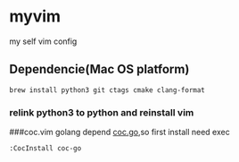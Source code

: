 # myvim
my self vim config

## **Dependencie**(Mac OS platform)
`brew install python3 git ctags cmake clang-format`
### relink python3 to python and reinstall vim
###coc.vim
golang  depend [coc.go](https://github.com/josa42/coc-go),so first install need exec
```
:CocInstall coc-go
```

